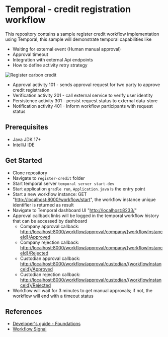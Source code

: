 # Temporal - credit registration workflow

This repository contains a sample register credit workflow implementation using Temporal, this sample will demonstrate temporal capabilities like 

- Waiting for external event (Human manual approval) 
- Approval timeout
- Integration with external Api endpoints
- How to define activity retry strategy 

![Register carbon credit](https://user-images.githubusercontent.com/116678905/217840869-98c9f156-69e7-42d9-be3e-d8432eb327ab.png)

- Approval activity 101 - sends approval request for two party to approve credit registration 
- Verification activity 201 - call external service to verify user identity
- Persistence activity 301 - persist request status to external data-store
- Notification activity 401 - Inform workflow participants with request status

## Prerequisites

- Java JDK 17+
- IntelliJ IDE

## Get Started

- Clone repository
- Navigate to `register-credit` folder
- Start temporal server `temporal server start-dev`
- Start application `gradle run`, `Application.java` is the entry point
- Start a new workflow instance:  GET "<http://localhost:8000/workflow/start>", the workflow instance unique identifier is returned as result
- Navigate to Temporal dashboard UI "<http://localhost:8233/>"
- Approval callback links will be logged in the temporal workflow history that can be accessed by dashboard
  - Company approval callback: <http://localhost:8000/workflow/approval/company/{workflowInstanceId}/Approved>
  - Company rejection callback: <http://localhost:8000/workflow/approval/company/{workflowInstanceId}/Rejected>
  - Custodian approval callback: <http://localhost:8000/workflow/approval/custodian/{workflowInstanceId}/Approved>
  - Custodian rejection callback: <http://localhost:8000/workflow/approval/custodian/{workflowInstanceId}/Rejected>
- Workflow will wait for 3 minutes to get manual approvals; if not, the workflow will end with a timeout status

## References

- [Developer's guide - Foundations](https://docs.temporal.io/application-development/foundations)
- [Workflow Signal](https://docs.temporal.io/application-development/features?lang=java#signals)